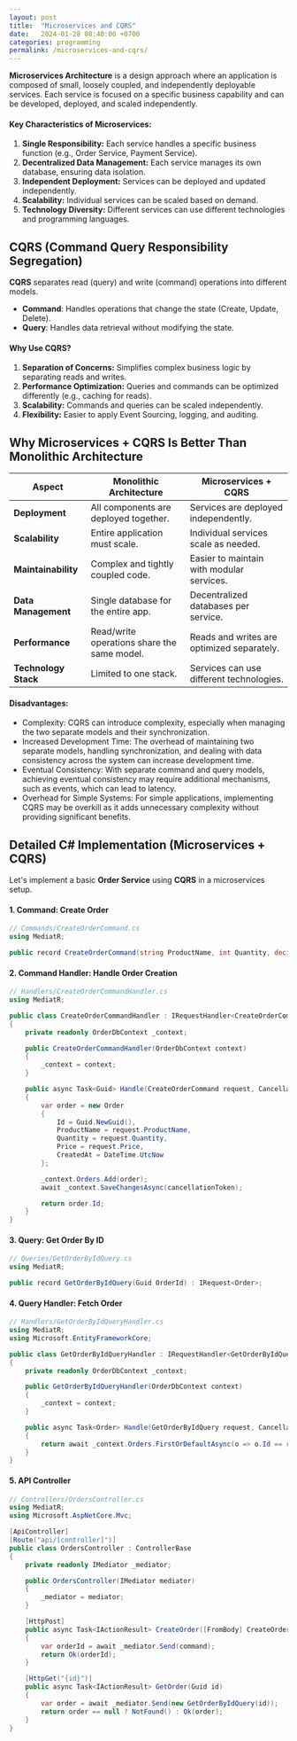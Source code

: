 ```yaml
---
layout: post
title:  "Microservices and CQRS"
date:   2024-01-28 08:40:00 +0700
categories: programming
permalink: /microservices-and-cqrs/
---
```


**Microservices Architecture** is a design approach where an application is composed of small, loosely coupled, and independently deployable services. Each service is focused on a specific business capability and can be developed, deployed, and scaled independently.

#### Key Characteristics of Microservices:
1. **Single Responsibility:** Each service handles a specific business function (e.g., Order Service, Payment Service).  
2. **Decentralized Data Management:** Each service manages its own database, ensuring data isolation.  
3. **Independent Deployment:** Services can be deployed and updated independently.  
4. **Scalability:** Individual services can be scaled based on demand.  
5. **Technology Diversity:** Different services can use different technologies and programming languages.

## CQRS (Command Query Responsibility Segregation)

**CQRS** separates read (query) and write (command) operations into different models.  
- **Command**: Handles operations that change the state (Create, Update, Delete).  
- **Query**: Handles data retrieval without modifying the state.

#### Why Use CQRS?
1. **Separation of Concerns:** Simplifies complex business logic by separating reads and writes.  
2. **Performance Optimization:** Queries and commands can be optimized differently (e.g., caching for reads).  
3. **Scalability:** Commands and queries can be scaled independently.  
4. **Flexibility:** Easier to apply Event Sourcing, logging, and auditing.

## Why Microservices + CQRS Is Better Than Monolithic Architecture

| **Aspect**            | **Monolithic Architecture**                    | **Microservices + CQRS**                              |
|----------------------|-------------------------------------------------|-------------------------------------------------------|
| **Deployment**       | All components are deployed together.          | Services are deployed independently.                   |
| **Scalability**      | Entire application must scale.                 | Individual services scale as needed.                   |
| **Maintainability**  | Complex and tightly coupled code.              | Easier to maintain with modular services.              |
| **Data Management**  | Single database for the entire app.            | Decentralized databases per service.                   |
| **Performance**      | Read/write operations share the same model.   | Reads and writes are optimized separately.             |
| **Technology Stack** | Limited to one stack.                         | Services can use different technologies.               |

#### Disadvantages:
- Complexity: CQRS can introduce complexity, especially when managing the two separate models and their synchronization.
- Increased Development Time: The overhead of maintaining two separate models, handling synchronization, and dealing with data consistency across the system can increase development time.
- Eventual Consistency: With separate command and query models, achieving eventual consistency may require additional mechanisms, such as events, which can lead to latency.
- Overhead for Simple Systems: For simple applications, implementing CQRS may be overkill as it adds unnecessary complexity without providing significant benefits.

## Detailed C# Implementation (Microservices + CQRS)

Let's implement a basic **Order Service** using **CQRS** in a microservices setup.

#### 1. Command: Create Order

```csharp
// Commands/CreateOrderCommand.cs
using MediatR;

public record CreateOrderCommand(string ProductName, int Quantity, decimal Price) : IRequest<Guid>;
```

#### 2. Command Handler: Handle Order Creation

```csharp
// Handlers/CreateOrderCommandHandler.cs
using MediatR;

public class CreateOrderCommandHandler : IRequestHandler<CreateOrderCommand, Guid>
{
    private readonly OrderDbContext _context;

    public CreateOrderCommandHandler(OrderDbContext context)
    {
        _context = context;
    }

    public async Task<Guid> Handle(CreateOrderCommand request, CancellationToken cancellationToken)
    {
        var order = new Order
        {
            Id = Guid.NewGuid(),
            ProductName = request.ProductName,
            Quantity = request.Quantity,
            Price = request.Price,
            CreatedAt = DateTime.UtcNow
        };

        _context.Orders.Add(order);
        await _context.SaveChangesAsync(cancellationToken);

        return order.Id;
    }
}
```

#### 3. Query: Get Order By ID

```csharp
// Queries/GetOrderByIdQuery.cs
using MediatR;

public record GetOrderByIdQuery(Guid OrderId) : IRequest<Order>;
```

#### 4. Query Handler: Fetch Order

```csharp
// Handlers/GetOrderByIdQueryHandler.cs
using MediatR;
using Microsoft.EntityFrameworkCore;

public class GetOrderByIdQueryHandler : IRequestHandler<GetOrderByIdQuery, Order>
{
    private readonly OrderDbContext _context;

    public GetOrderByIdQueryHandler(OrderDbContext context)
    {
        _context = context;
    }

    public async Task<Order> Handle(GetOrderByIdQuery request, CancellationToken cancellationToken)
    {
        return await _context.Orders.FirstOrDefaultAsync(o => o.Id == request.OrderId, cancellationToken);
    }
}
```

#### 5. API Controller

```csharp
// Controllers/OrdersController.cs
using MediatR;
using Microsoft.AspNetCore.Mvc;

[ApiController]
[Route("api/[controller]")]
public class OrdersController : ControllerBase
{
    private readonly IMediator _mediator;

    public OrdersController(IMediator mediator)
    {
        _mediator = mediator;
    }

    [HttpPost]
    public async Task<IActionResult> CreateOrder([FromBody] CreateOrderCommand command)
    {
        var orderId = await _mediator.Send(command);
        return Ok(orderId);
    }

    [HttpGet("{id}")]
    public async Task<IActionResult> GetOrder(Guid id)
    {
        var order = await _mediator.Send(new GetOrderByIdQuery(id));
        return order == null ? NotFound() : Ok(order);
    }
}
```